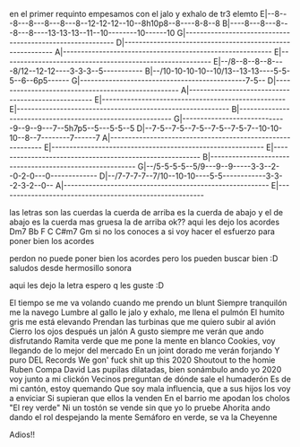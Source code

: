 en el primer requinto empesamos con el jalo y exhalo de tr3 elemto 
E|--8---8---8---8---8---8--12-12-12--10--8h10p8--8----8-8--8
B|----8---8---8---8---8----13-13-13--11--10--------10------10
G|----------------------------------------------------------
D|----------------------------------------------------------
A|----------------------------------------------------------
E|----------------------------------------------------------
E|--/8--8--8--8----8/12--12-12----3-3-3--5-----------
B|--/10-10-10-10--10/13--13-13----5-5-5--6--6p5------
G|----------------------------------------------7-5--
D|---------------------------------------------------
A|---------------------------------------------------
E|---------------------------------------------------
E|-----------------------------------------------------------
B|-----------------------------------------------------------
G|-----------------------------9--9--9---7--5h7p5--5---5-5--5
D|--7-5--7-5--7-5--7-5--7-5-7--10-10-10--8--7--------7------7
A|-----------------------------------------------------------
E|-----------------------------------------------------------
E|---------------------------------------------------------
B|---------------------------------------------------------
G|--/5-5-5-5--5/9---9--9-----3-3--2--0-2-0---0-------------
D|--/7-7-7-7--7/10--10-10----5-5------------3-3--2-3-2--0--
A|---------------------------------------------------------
E|---------------------------------------------------------




las letras son las cuerdas la cuerda de arriba es la cuerda de abajo y el de abajo es la cuerda mas gruesa la de arriba
ok??
aqui les dejo los acordes 
Dm7 Bb F C C#m7 Gm 
si no los conoces a si voy hacer el esfuerzo para poner bien los acordes


perdon no puede poner bien los acordes pero los pueden buscar bien :D saludos 
desde hermosillo sonora 

aqui les dejo la letra espero q les guste :D


El tiempo se me va volando cuando me prendo un blunt
Siempre tranquilón me la navego
Lumbre al gallo le jalo y exhalo, me llena el pulmón
El humito gris me está elevando
Prendan las turbinas que me quiero subir al avión
Cierro los ojos después un jalón
A gusto siempre me verán que ando disfrutando
Ramita verde que me pone la mente en blanco
Cookies, voy llegando de lo mejor del mercado
En un joint dorado me verán forjando
Y puro DEL Records
We gon' fuck shit up this 2020
Shoutout to the homie Ruben
Compa David
Las pupilas dilatadas, bien sonámbulo ando yo
2020 voy junto a mi clickón
Vecinos preguntan de dónde sale el humaderón
Es de mi cantón, estoy quemando
Que soy mala influencia, que a sus hijos los voy a enviciar
Si supieran que ellos la venden
En el barrio me apodan los cholos "El rey verde"
Ni un tostón se vende sin que yo lo pruebe
Ahorita ando dando el rol despejando la mente
Semáforo en verde, se va la Cheyenne

Adios!!
